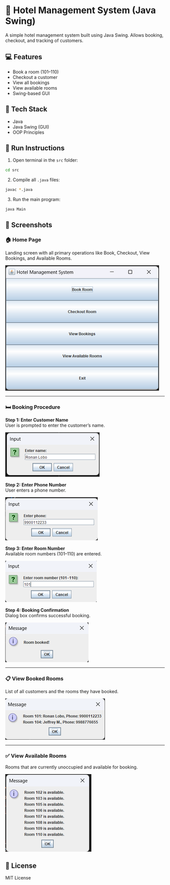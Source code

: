 # 🏨 Hotel Management System (Java Swing)

A simple hotel management system built using Java Swing. Allows booking, checkout, and tracking of customers.

## 💻 Features
- Book a room (101–110)
- Checkout a customer
- View all bookings
- View available rooms
- Swing-based GUI

## 🧰 Tech Stack
- Java
- Java Swing (GUI)
- OOP Principles

## 🚀 Run Instructions

1. Open terminal in the `src` folder:
```bash
cd src
```

2. Compile all `.java` files:
```bash
javac *.java
```

3. Run the main program:
```bash
java Main
```

## 📸 Screenshots

### 🏠 Home Page
Landing screen with all primary operations like Book, Checkout, View Bookings, and Available Rooms.

![Home Page](screenshots/home.png)

---

### 🛏️ Booking Procedure

**Step 1: Enter Customer Name**  
User is prompted to enter the customer’s name.

![Enter Name](screenshots/booking1.png)

**Step 2: Enter Phone Number**  
User enters a phone number.

![Enter Phone](screenshots/booking2.png)

**Step 3: Enter Room Number**  
Available room numbers (101–110) are entered.

![Enter Room](screenshots/booking3.png)

**Step 4: Booking Confirmation**  
Dialog box confirms successful booking.

![Room Booked](screenshots/booking4.png)

---

### 📋 View Booked Rooms
List of all customers and the rooms they have booked.

![Booked Rooms](screenshots/booked-new.png)

---

### ✅ View Available Rooms
Rooms that are currently unoccupied and available for booking.

![Available Rooms](screenshots/available.png)

## 🪪 License
MIT License